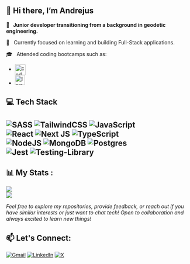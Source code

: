 ## 👋 Hi there, I’m Andrejus
**👀 &nbsp; Junior developer transitioning from a background in geodetic engineering.**<br/>

🚀 &nbsp; Currently focused on learning and building Full-Stack applications.</br>

🎓 &nbsp; Attended coding bootcamps such as:

- [<img height="29px" align="center" src="https://codeacademy.lt/wp-content/themes/codeacademy/dist/images/codeacademy-black.svg" alt="code academy icon" />](https://codeacademy.lt/en/)
- [<img height="27px" src="https://www.iamjunior.lt/_next/image?url=%2F_next%2Fstatic%2Fmedia%2Flogo.aeb85af4.png&w=48&q=75" alt="I am Junior icon" />](https://www.iamjunior.lt/) <br/>


## 💻 Tech Stack
![SASS](https://img.shields.io/badge/SASS-hotpink.svg?style=for-the-badge&logo=SASS&logoColor=white)
![TailwindCSS](https://img.shields.io/badge/tailwindcss-%2338B2AC.svg?style=for-the-badge&logo=tailwind-css&logoColor=white)
![JavaScript](https://img.shields.io/badge/javascript-%23323330.svg?style=for-the-badge&logo=javascript&logoColor=%23F7DF1E)<br/>
![React](https://img.shields.io/badge/react-%2320232a.svg?style=for-the-badge&logo=react&logoColor=%2361DAFB)
![Next JS](https://img.shields.io/badge/Next-black?style=for-the-badge&logo=next.js&logoColor=white)
![TypeScript](https://img.shields.io/badge/typescript-%23007ACC.svg?style=for-the-badge&logo=typescript&logoColor=white)<br/>
![NodeJS](https://img.shields.io/badge/node.js-6DA55F?style=for-the-badge&logo=node.js&logoColor=white)
![MongoDB](https://img.shields.io/badge/MongoDB-%234ea94b.svg?style=for-the-badge&logo=mongodb&logoColor=white)
![Postgres](https://img.shields.io/badge/postgres-%23316192.svg?style=for-the-badge&logo=postgresql&logoColor=white)<br/>
![Jest](https://img.shields.io/badge/-jest-%23C21325?style=for-the-badge&logo=jest&logoColor=white)
![Testing-Library](https://img.shields.io/badge/-TestingLibrary-%23E33332?style=for-the-badge&logo=testing-library&logoColor=white)
--

## 📊 My Stats :

![](https://github-readme-stats.vercel.app/api/top-langs/?username=Tagert&theme=transparent&hide_border=false&include_all_commits=true&count_private=true&layout=compact)<br/>
![](https://github-readme-streak-stats.herokuapp.com/?user=Tagert&theme=transparent&hide_border=false)

*Feel free to explore my repositories, provide feedback, or reach out if you have similar interests or just want to chat tech! Open to collaboration and always excited to learn new things!*

## 📫 Let's Connect: &nbsp;

[![Gmail](https://img.shields.io/badge/Gmail-D14836?style=for-the-badge&logo=gmail&logoColor=white)](mailto:mini.andrius@gmail.com)
[![LinkedIn](https://img.shields.io/badge/linkedin-%230077B5.svg?style=for-the-badge&logo=linkedin&logoColor=white)](https://linkedin.com/in/andrejus-svirskas-1a65752a0)
[![X](https://img.shields.io/badge/X-%23000000.svg?style=for-the-badge&logo=X&logoColor=white)](https://x.com/Tager3282)

<!---
Tagert/Tagert is a ✨ special ✨ repository because its `README.md` (this file) appears on your GitHub profile.
You can click the Preview link to take a look at your changes.
--->

